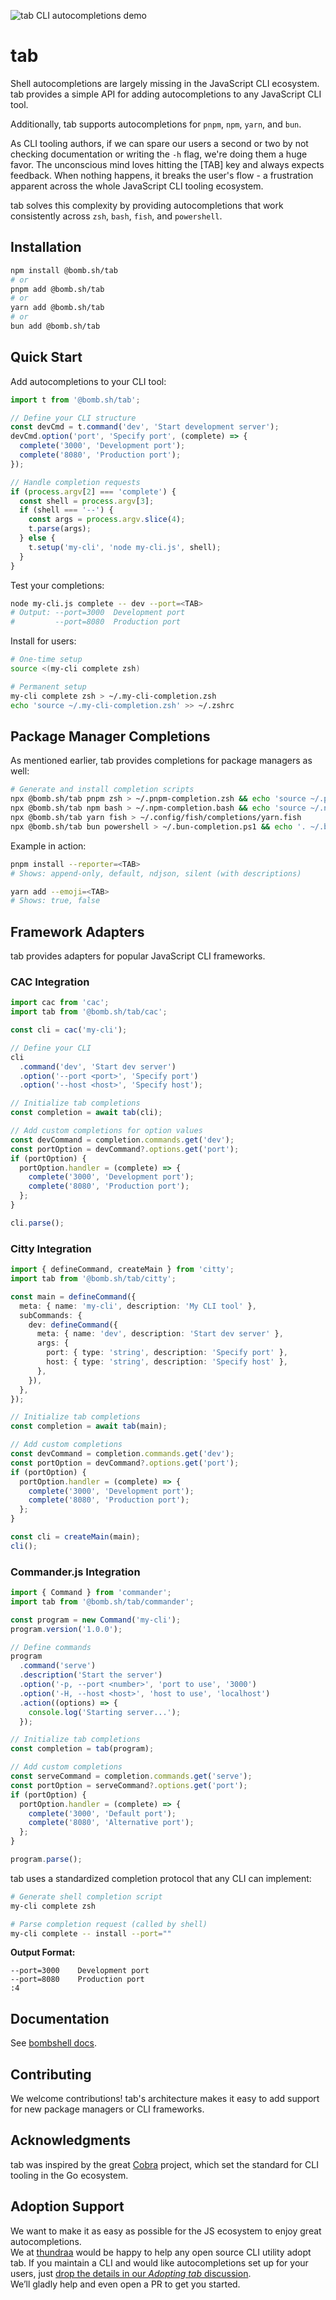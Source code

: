 ![tab CLI autocompletions demo](assets/preview.gif)

# tab

Shell autocompletions are largely missing in the JavaScript CLI ecosystem. tab provides a simple API for adding autocompletions to any JavaScript CLI tool.

Additionally, tab supports autocompletions for `pnpm`, `npm`, `yarn`, and `bun`.

As CLI tooling authors, if we can spare our users a second or two by not checking documentation or writing the `-h` flag, we're doing them a huge favor. The unconscious mind loves hitting the [TAB] key and always expects feedback. When nothing happens, it breaks the user's flow - a frustration apparent across the whole JavaScript CLI tooling ecosystem.

tab solves this complexity by providing autocompletions that work consistently across `zsh`, `bash`, `fish`, and `powershell`.

## Installation

```bash
npm install @bomb.sh/tab
# or
pnpm add @bomb.sh/tab
# or
yarn add @bomb.sh/tab
# or
bun add @bomb.sh/tab
```

## Quick Start

Add autocompletions to your CLI tool:

```typescript
import t from '@bomb.sh/tab';

// Define your CLI structure
const devCmd = t.command('dev', 'Start development server');
devCmd.option('port', 'Specify port', (complete) => {
  complete('3000', 'Development port');
  complete('8080', 'Production port');
});

// Handle completion requests
if (process.argv[2] === 'complete') {
  const shell = process.argv[3];
  if (shell === '--') {
    const args = process.argv.slice(4);
    t.parse(args);
  } else {
    t.setup('my-cli', 'node my-cli.js', shell);
  }
}
```

Test your completions:

```bash
node my-cli.js complete -- dev --port=<TAB>
# Output: --port=3000  Development port
#         --port=8080  Production port
```

Install for users:

```bash
# One-time setup
source <(my-cli complete zsh)

# Permanent setup
my-cli complete zsh > ~/.my-cli-completion.zsh
echo 'source ~/.my-cli-completion.zsh' >> ~/.zshrc
```

## Package Manager Completions

As mentioned earlier, tab provides completions for package managers as well:

```bash
# Generate and install completion scripts
npx @bomb.sh/tab pnpm zsh > ~/.pnpm-completion.zsh && echo 'source ~/.pnpm-completion.zsh' >> ~/.zshrc
npx @bomb.sh/tab npm bash > ~/.npm-completion.bash && echo 'source ~/.npm-completion.bash' >> ~/.bashrc
npx @bomb.sh/tab yarn fish > ~/.config/fish/completions/yarn.fish
npx @bomb.sh/tab bun powershell > ~/.bun-completion.ps1 && echo '. ~/.bun-completion.ps1' >> $PROFILE
```

Example in action:

```bash
pnpm install --reporter=<TAB>
# Shows: append-only, default, ndjson, silent (with descriptions)

yarn add --emoji=<TAB>
# Shows: true, false
```

## Framework Adapters

tab provides adapters for popular JavaScript CLI frameworks.

### CAC Integration

```typescript
import cac from 'cac';
import tab from '@bomb.sh/tab/cac';

const cli = cac('my-cli');

// Define your CLI
cli
  .command('dev', 'Start dev server')
  .option('--port <port>', 'Specify port')
  .option('--host <host>', 'Specify host');

// Initialize tab completions
const completion = await tab(cli);

// Add custom completions for option values
const devCommand = completion.commands.get('dev');
const portOption = devCommand?.options.get('port');
if (portOption) {
  portOption.handler = (complete) => {
    complete('3000', 'Development port');
    complete('8080', 'Production port');
  };
}

cli.parse();
```

### Citty Integration

```typescript
import { defineCommand, createMain } from 'citty';
import tab from '@bomb.sh/tab/citty';

const main = defineCommand({
  meta: { name: 'my-cli', description: 'My CLI tool' },
  subCommands: {
    dev: defineCommand({
      meta: { name: 'dev', description: 'Start dev server' },
      args: {
        port: { type: 'string', description: 'Specify port' },
        host: { type: 'string', description: 'Specify host' },
      },
    }),
  },
});

// Initialize tab completions
const completion = await tab(main);

// Add custom completions
const devCommand = completion.commands.get('dev');
const portOption = devCommand?.options.get('port');
if (portOption) {
  portOption.handler = (complete) => {
    complete('3000', 'Development port');
    complete('8080', 'Production port');
  };
}

const cli = createMain(main);
cli();
```

### Commander.js Integration

```typescript
import { Command } from 'commander';
import tab from '@bomb.sh/tab/commander';

const program = new Command('my-cli');
program.version('1.0.0');

// Define commands
program
  .command('serve')
  .description('Start the server')
  .option('-p, --port <number>', 'port to use', '3000')
  .option('-H, --host <host>', 'host to use', 'localhost')
  .action((options) => {
    console.log('Starting server...');
  });

// Initialize tab completions
const completion = tab(program);

// Add custom completions
const serveCommand = completion.commands.get('serve');
const portOption = serveCommand?.options.get('port');
if (portOption) {
  portOption.handler = (complete) => {
    complete('3000', 'Default port');
    complete('8080', 'Alternative port');
  };
}

program.parse();
```

tab uses a standardized completion protocol that any CLI can implement:

```bash
# Generate shell completion script
my-cli complete zsh

# Parse completion request (called by shell)
my-cli complete -- install --port=""
```

**Output Format:**

```
--port=3000    Development port
--port=8080    Production port
:4
```

## Documentation

See [bombshell docs](https://bomb.sh/docs/tab/).

## Contributing

We welcome contributions! tab's architecture makes it easy to add support for new package managers or CLI frameworks.

## Acknowledgments

tab was inspired by the great [Cobra](https://github.com/spf13/cobra/) project, which set the standard for CLI tooling in the Go ecosystem.

## Adoption Support

We want to make it as easy as possible for the JS ecosystem to enjoy great autocompletions.  
We at [thundraa](https://thundraa.com) would be happy to help any open source CLI utility adopt tab.
If you maintain a CLI and would like autocompletions set up for your users, just [drop the details in our _Adopting tab_ discussion](https://github.com/bombshell-dev/tab/discussions/61).  
We’ll gladly help and even open a PR to get you started.
